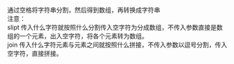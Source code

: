 #

通过空格将字符串分割，然后得到数组，再转换成字符串
</br>
注意：
</br>
slipt 传入什么字符就按照什么分割传入空字符为分成数组，不传入参数直接是数组的一个元素，出入空字符，将各个元素转为数组。
</br>
join 传入什么字符元素与元素之间就按照什么拼接，不传入参数以逗号分割，传入空字符，直接拼接。
